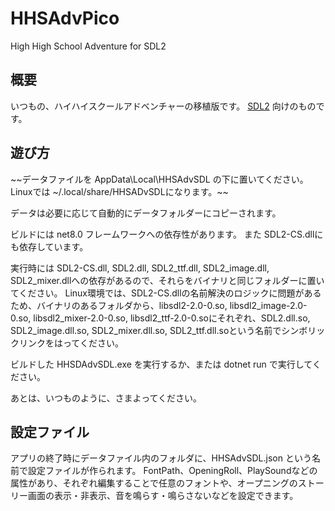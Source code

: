 # HHSAdvPico
High High School Adventure for SDL2

## 概要
いつもの、ハイハイスクールアドベンチャーの移植版です。
[SDL2](https://github.com/libsdl-org/SDL.git) 向けのものです。

## 遊び方
~~データファイルを AppData\Local\HHSAdvSDL の下に置いてください。
Linuxでは ~/.local/share/HHSADvSDLになります。~~

データは必要に応じて自動的にデータフォルダーにコピーされます。

ビルドには net8.0 フレームワークへの依存性があります。
また SDL2-CS.dllにも依存しています。

実行時には SDL2-CS.dll, SDL2.dll, SDL2_ttf.dll, SDL2_image.dll, SDL2_mixer.dllへの依存があるので、それらをバイナリと同じフォルダーに置いてください。
Linux環境では、SDL2-CS.dllの名前解決のロジックに問題があるため、バイナリのあるフォルダから、libsdl2-2.0-0.so, libsdl2_image-2.0-0.so, libsdl2_mixer-2.0-0.so, libsdl2_ttf-2.0-0.soにそれぞれ、SDL2.dll.so, SDL2_image.dll.so, SDL2_mixer.dll.so, SDL2_ttf.dll.soという名前でシンボリックリンクをはってください。

ビルドした HHSDAdvSDL.exe を実行するか、または dotnet run で実行してください。

あとは、いつものように、さまよってください。

## 設定ファイル
アプリの終了時にデータファイル内のフォルダに、HHSAdvSDL.json という名前で設定ファイルが作られます。
FontPath、OpeningRoll、PlaySoundなどの属性があり、それぞれ編集することで任意のフォントや、オープニングのストーリー画面の表示・非表示、音を鳴らす・鳴らさないなどを設定できます。


